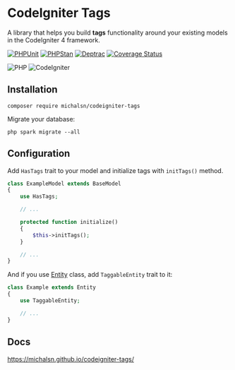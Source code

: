 # CodeIgniter Tags

A library that helps you build **tags** functionality around your existing models in the CodeIgniter 4 framework.

[![PHPUnit](https://github.com/michalsn/codeigniter-tags/actions/workflows/phpunit.yml/badge.svg)](https://github.com/michalsn/codeigniter-tags/actions/workflows/phpunit.yml)
[![PHPStan](https://github.com/michalsn/codeigniter-tags/actions/workflows/phpstan.yml/badge.svg)](https://github.com/michalsn/codeigniter-tags/actions/workflows/phpstan.yml)
[![Deptrac](https://github.com/michalsn/codeigniter-tags/actions/workflows/deptrac.yml/badge.svg)](https://github.com/michalsn/codeigniter-tags/actions/workflows/deptrac.yml)
[![Coverage Status](https://coveralls.io/repos/github/michalsn/codeigniter-tags/badge.svg?branch=develop)](https://coveralls.io/github/michalsn/codeigniter-tags?branch=develop)

![PHP](https://img.shields.io/badge/PHP-%5E8.1-blue)
![CodeIgniter](https://img.shields.io/badge/CodeIgniter-%5E4.3-blue)

## Installation

    composer require michalsn/codeigniter-tags

Migrate your database:

    php spark migrate --all

## Configuration

Add `HasTags` trait to your model and initialize tags with `initTags()` method.

```php
class ExampleModel extends BaseModel
{
    use HasTags;

    // ...

    protected function initialize()
    {
        $this->initTags();
    }

    // ...
}
```

And if you use [Entity](https://www.codeigniter.com/user_guide/models/entities.html) class, add `TaggableEntity` trait to it:

```php
class Example extends Entity
{
    use TaggableEntity;

    // ...
}
```

## Docs

https://michalsn.github.io/codeigniter-tags/
